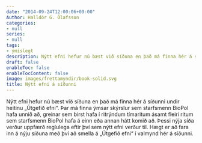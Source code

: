 ```yaml
---
date: "2014-09-24T12:00:06+09:00"
Author: Halldór G. Ólafsson
categories:
- null
series:
- null
tags:
- ýmislegt
description: Nýtt efni hefur nú bæst við síðuna en það má finna hér á síðunni undir heitinu „Útgefið efni“. Þar má finna ýmsar skýrslur sem starfsmenn BioPol hafa unnið að, greinar...
draft: false
enableToc: false
enableTocContent: false
image: images/frettamyndir/book-solid.svg
title: Nýtt efni á síðunni
---
```


Nýtt efni hefur nú bæst við síðuna en það má finna hér á síðunni undir heitinu „Útgefið efni“. Þar má finna ýmsar skýrslur sem starfsmenn BioPol hafa unnið að, greinar sem birst hafa í ritrýndum tímaritum ásamt fleiri ritum sem starfsmenn BioPol hafa á einn eða annan hátt komið að. Þessi nýja síða verður uppfærð reglulega eftir því sem nýtt efni verður til. Hægt er að fara inn á nýju síðuna með því að smella á „Útgefið efni“ í valmynd hér á síðunni.
